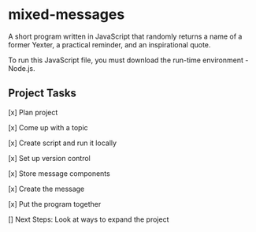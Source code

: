 # mixed-messages
A short program written in JavaScript that randomly returns a name of a former Yexter, a practical reminder, and an inspirational quote.

To run this JavaScript file, you must download the run-time environment - Node.js.

## Project Tasks

[x] Plan project

[x] Come up with a topic

[x] Create script and run it locally

[x] Set up version control

[x] Store message components

[x] Create the message

[x] Put the program together

[] Next Steps: Look at ways to expand the project